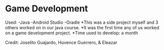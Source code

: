 # Game Development
Used:
-Java
-Android Studio
-Gradle
*This was a side project myself and 3 others worked on in our java course.
*It was the first time any of us worked on a game development project.
*Time used to develop: a month

Credit: Joselito Guajardo, Huvence Guerrero, & Eleazar
